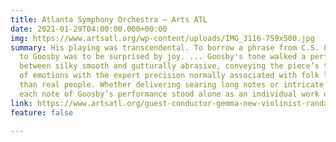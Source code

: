 ```yaml
---
title: Atlanta Symphony Orchestra — Arts ATL
date: 2021-01-29T04:00:00.000+00:00
img: https://www.artsatl.org/wp-content/uploads/IMG_3116-759x500.jpg
summary: His playing was transcendental. To borrow a phrase from C.S. Lewis, to listen
  to Goosby was to be surprised by joy. ... Goosby's tone walked a perfect balance
  between silky smooth and gutturally abrasive, conveying the piece’s tumultuous cavalcade
  of emotions with the expert precision normally associated with folk legends rather
  than real people. Whether delivering searing long notes or intricate speed runs,
  each note of Goosby’s performance stood alone as an individual work of art.
link: https://www.artsatl.org/guest-conductor-gemma-new-violinist-randall-goosby-electrify-symphony-hall/
feature: false

---
```


